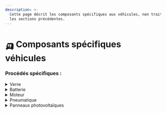 ```yaml
---
description: >-
  Cette page décrit les composants spécifiques aux véhicules, non traités dans
  les sections précédentes.
---
```


# 🛺 Composants spécifiques véhicules

### Procédés spécifiques :



<details>

<summary>Verre</summary>

Le verre utilisé pour les véhicules est généralement du verre trempé.\
Il est modélisé de la façon suivante :&#x20;

* Matériau transformé : Verre
  * market for Flat glass, uncoated, RER (ecoinvent), 1kg
* Procédé de transformation : trempe du verre
  * market for Tempering, flat glass, GLO (ecoinvent), 1kg

</details>

<details>

<summary>Batterie</summary>

Le coût environnement de la batterie est évaluée d'après sa chimie, sa capacité (en kWh) et son pays de fabrication (assemblage du pack batterie).

Les chimies de batterie suivantes sont différenciées : NMC532, NMC622, NMC811, LFP.

Les sites et méthodes de fabrication des modules et cellules de batterie, ainsi que les sites et méthode d'extraction et de raffinage des matières premières ont également une réelle influence sur le coût environnemental. \
Cependant, par souci de simplification et compte-tenu de la difficulté à détailler la chaine de valeur de fabrication, ils ne sont pas utilisés comme paramètres dans Ecobalyse.

Les données sur l'impact environnemental sont issues de la Base Empreinte.

</details>

<details>

<summary>Moteur</summary>

Le cout environnemental du moteur est calculé en fonction de son poids, en kg.

Les données sur l'impact environnemental par kg sont issues de la base de données Ecoinvent.

Ecoinvent propose 2 jeux de données pour les moteurs électriques :&#x20;

1\) "electric motor, vehicle" : basé a priori sur un petit moteur, donnée créée en 2011, basé sur des informations de 2007

2\) "electric motor production, vehicle (electric powertrain)" : basé sur un moteur de 53kg (voiture compacte), donnée créée en 2022, basé sur des informations de 2011

Le second jeu de données est utilisé car il est mieux détaillé, plus récent, et plus conservateur.



</details>

<details>

<summary>Pneumatique</summary>

Le cout environnemental des pneumatiques est calculé en fonction de leur poids, en kg.

Les proportions de chaque matériau dépendent des types de pneus. Les proportions suivantes peuvent être retenue :&#x20;

* 40% à 60% de caoutchouc, majoritairement synthétique
* 20% à 30% de noir de carbone
* Polyester, acier, nylon pour le renforcement,&#x20;
* soufre, oxyde de zinc, huiles et résines, autres produits chimiques.

A des fins de simplification, la modélisation suivante a été retenue

* Matière transformée
  * 80%\*50% kg de caoutchouc synthétique
    * _Synthetic rubber production, RER (ecoinvent),_ 0.48 kg
  * 20%\*50% kg de caoutchouc naturel
    * _Chemical production, organic, GLO (ecoinvent), 0.12 kg (in ecoinvent,_ Caoutchouc is approximated by the dataset "Chemicals, organic")
  * 30% Noir de carbone
    * _carbon black production, GLO (ecoinvent), 0.3 kg_
  * _20% Polyester_
    * market for fibre, polyester, GLO _(ecoinvent), 0.15kg_
* Etape de transformation additionnelle => thermoformage Procédé Ecoinvent => I_njection moulding, RER_ Quantité => 1kg

Le cout environnemental des pneus prend en compte leur remplacement au cours de la vie du véhicule. Par défaut, Ecobalyse prend en compte que 8 pneus par roue sont utilisés, soit 7 remplacement.

Le cout environnemental des pneus se calcule donc ainsi :\
CE = M x R x ICV x N, avec

* CE le cout environnemental, exprimé en mPts
* M la masse d'un pneumatique
* R le nombre de roues
* ICV le cout environnemental par kg de pneumatique
* N le nombre de roues utilisées sur la vie du véhicule.



</details>

<details>

<summary>Panneaux photovoltaïques</summary>

Le cout environnemental des cellules photovoltaïques peut s'exprimer :

* en fonction de la puissance installée, exprimée en watt-crete (Wc ou kWc), selon la norme IEC 61836. Il s'agit de l'unité la plus commune pour les professionnels de l'énergie. Compte-tenu des progrès techniques sur la filière, le coût environnemental par kWc baisse rapidement (-80% à -90% en 20 ans), notamment en raison de l'augmentation de la puissance par unité de surface.
* en fonction de la surface de cellules photovoltaïques, en m². Il s'agit de l'unité la plus utilisée dans l'analyse environnementale des procédés industriels de la filière. Elle est utilisée par ecoinvent notamment. Le coût environnemental par m² baisse, à un rythme lent (baisse de l'ordre de -50% en 20ans).

La puissance des cellules photovoltaïques est une donnée nécessaire au calcul de la [consommation d'électricité du véhicule](consommation-des-vehicules/energie-apportee-par-des-panneaux-solaires-photovoltaique.md).&#x20;

A des fins de simplification pour l'utilisateur, seule la puissance doit être renseignée dans Ecobalyse.

1Wc est modélisé à partir d'un procédé Ecoinvent :&#x20;

* photovoltaic cell production, single-Si wafer, RoW\
  unité : m²\
  Quantité : 2

Les hypothèses utilisées dans ce modèle sont les suivantes :&#x20;

* L'impact des installations photovoltaïques sur véhicules correspond aux cellules photovoltaîques, les autres composants sont négligés. Les cellules représentent en réalité de l'ordre de 90% de l'impact environnement d'un panneau photovoltaïque standard, le reste correspondant essentiellement au cadre et au verre du panneau, qui sont rarement utilisés pour les véhicules.
* Les cellules sont fabriquées en Asie
* Puissance de 250Wc/m²,&#x20;
* Amélioration de la performance environnementale de 100% par rapport à la donnée Ecoinvent, datant de 2004.

</details>
